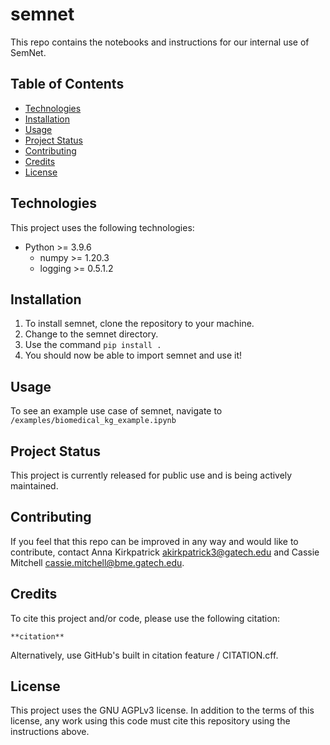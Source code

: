 
# semnet

This repo contains the notebooks and instructions for our internal use of SemNet.

## Table of Contents

* [Technologies](#technologies)
* [Installation](#installation)
* [Usage](#usage)
* [Project Status](#project-status)
* [Contributing](#contributing)
* [Credits](#credits)
* [License](#license)

## Technologies

This project uses the following technologies:

* Python >= 3.9.6
  * numpy >= 1.20.3
  * logging >= 0.5.1.2

## Installation

1. To install semnet, clone the repository to your machine.
2. Change to the semnet directory.
3. Use the command `pip install .`
4. You should now be able to import semnet and use it!

## Usage

To see an example use case of semnet, navigate to `/examples/biomedical_kg_example.ipynb`

## Project Status

This project is currently released for public use and is being actively maintained.

## Contributing

If you feel that this repo can be improved in any way and would like to contribute, contact Anna Kirkpatrick <akirkpatrick3@gatech.edu> and Cassie Mitchell <cassie.mitchell@bme.gatech.edu>.

## Credits

To cite this project and/or code, please use the following citation:

```text
**citation**
```

Alternatively, use GitHub's built in citation feature / CITATION.cff.

## License

This project uses the GNU AGPLv3 license. In addition to the terms of this license, any work using this code must cite this repository using the instructions above.